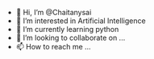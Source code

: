 - 👋 Hi, I’m @Chaitanysai
- 👀 I’m interested in Artificial Intelligence
- 🌱 I’m currently learning python
- 💞️ I’m looking to collaborate on ...
- 📫 How to reach me ...

<!---
Chaitanysai/Chaitanysai is a ✨ special ✨ repository because its `README.md` (this file) appears on your GitHub profile.
You can click the Preview link to take a look at your changes.
--->
